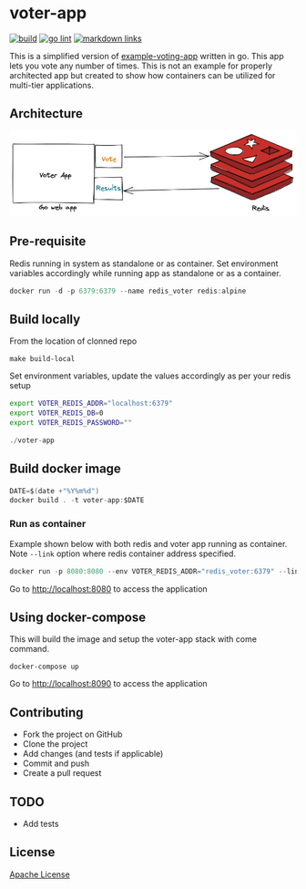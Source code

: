 # voter-app

[![build](https://github.com/slashpai/voter-app/workflows/build/badge.svg)](https://github.com/slashpai/voter-app/actions?query=workflow%3Abuild)
[![go lint](https://github.com/slashpai/voter-app/workflows/go-lint/badge.svg)](https://github.com/slashpai/voter-app/actions?query=workflow%3Ago-lint)
[![markdown links](https://github.com/slashpai/voter-app/workflows/md-links/badge.svg)](https://github.com/slashpai/voter-app/actions?query=workflow%3Amd-links)

This is a simplified version of [example-voting-app](https://github.com/dockersamples/example-voting-app) written in go.
This app lets you vote any number of times. This is not an example for properly architected app but created to show how containers can be utilized for multi-tier applications.

## Architecture

![voter_app](docs/voter_app_arch.png)

## Pre-requisite

Redis running in system as standalone or as container. Set environment variables accordingly while running app as standalone or as a container.

```go
docker run -d -p 6379:6379 --name redis_voter redis:alpine
```

## Build locally

From the location of clonned repo

```
make build-local
```

Set environment variables, update the values accordingly as per your redis setup

```bash
export VOTER_REDIS_ADDR="localhost:6379"
export VOTER_REDIS_DB=0
export VOTER_REDIS_PASSWORD=""
```

```go
./voter-app
```

## Build docker image

```go
DATE=$(date +"%Y%m%d")
docker build . -t voter-app:$DATE
```

### Run as container

Example shown below with both redis and voter app running as container. Note `--link` option where redis container address specified.

```go
docker run -p 8080:8080 --env VOTER_REDIS_ADDR="redis_voter:6379" --link redis_voter --env VOTER_REDIS_PASSWORD="" --env VOTER_REDIS_DB=0 voter-app:$DATE
```

Go to [http://localhost:8080](http://localhost:8080) to access the application


## Using docker-compose

This will build the image and setup the voter-app stack with come command.

```
docker-compose up
```

Go to [http://localhost:8090](http://localhost:8090) to access the application

## Contributing

* Fork the project on GitHub
* Clone the project
* Add changes (and tests if applicable)
* Commit and push
* Create a pull request

## TODO

* Add tests

## License

[Apache License](LICENSE)
